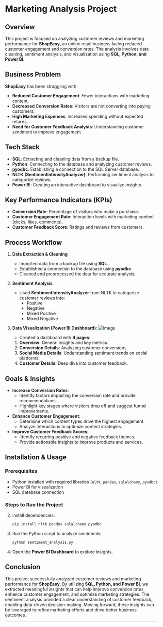 # Marketing Analysis Project

## Overview
This project is focused on analyzing customer reviews and marketing performance for **ShopEasy**, an online retail business facing reduced customer engagement and conversion rates. The analysis involves data cleaning, sentiment analysis, and visualization using **SQL, Python, and Power BI**.

## Business Problem
**ShopEasy** has been struggling with:
- **Reduced Customer Engagement**: Fewer interactions with marketing content.
- **Decreased Conversion Rates**: Visitors are not converting into paying customers.
- **High Marketing Expenses**: Increased spending without expected returns.
- **Need for Customer Feedback Analysis**: Understanding customer sentiment to improve engagement.

## Tech Stack
- **SQL**: Extracting and cleaning data from a backup file.
- **Python**: Connecting to the database and analyzing customer reviews.
- **pyodbc**: Establishing a connection to the SQL Server database.
- **NLTK (SentimentIntensityAnalyzer)**: Performing sentiment analysis to categorize reviews.
- **Power BI**: Creating an interactive dashboard to visualize insights.

## Key Performance Indicators (KPIs)
- **Conversion Rate**: Percentage of visitors who make a purchase.
- **Customer Engagement Rate**: Interaction levels with marketing content (clicks, likes, comments).
- **Customer Feedback Score**: Ratings and reviews from customers.

## Process Workflow
1. **Data Extraction & Cleaning**:
   - Imported data from a backup file using **SQL**.
   - Established a connection to the database using **pyodbc**.
   - Cleaned and preprocessed the data for accurate analysis.
   
2. **Sentiment Analysis**:
   - Used **SentimentIntensityAnalyzer** from NLTK to categorize customer reviews into:
     - Positive
     - Negative
     - Mixed Positive
     - Mixed Negative
   
3. **Data Visualization (Power BI Dashboard)**:
![image](https://github.com/user-attachments/assets/39c0fefc-7990-4f7f-aa36-7dc31dbb92de)
    - Created a dashboard with **4 pages**:
     1. **Overview**: General insights and key metrics.
     2. **Conversion Details**: Analyzing customer conversions.
     3. **Social Media Details**: Understanding sentiment trends on social platforms.
     4. **Customer Details**: Deep dive into customer feedback.

## Goals & Insights
- **Increase Conversion Rates**:
  - Identify factors impacting the conversion rate and provide recommendations.
  - Highlight key stages where visitors drop off and suggest funnel improvements.
- **Enhance Customer Engagement**:
  - Determine which content types drive the highest engagement.
  - Analyze interactions to optimize content strategies.
- **Improve Customer Feedback Scores**:
  - Identify recurring positive and negative feedback themes.
  - Provide actionable insights to improve products and services.

## Installation & Usage
### Prerequisites
- Python installed with required libraries (`nltk`, `pandas`, `sqlalchemy`, `pyodbc`)
- Power BI for visualization
- SQL database connection

### Steps to Run the Project
2. Install dependencies:
   ```sh
   pip install nltk pandas sqlalchemy pyodbc
   ```
3. Run the Python script to analyze sentiments:
   ```sh
   python sentiment_analysis.py
   ```
4. Open the **Power BI Dashboard** to explore insights.

## Conclusion
This project successfully analyzed customer reviews and marketing performance for **ShopEasy**. By utilizing **SQL, Python, and Power BI**, we extracted meaningful insights that can help improve conversion rates, enhance customer engagement, and optimize marketing strategies. The sentiment analysis provided a clear understanding of customer feedback, enabling data-driven decision-making. Moving forward, these insights can be leveraged to refine marketing efforts and drive better business outcomes.

---



